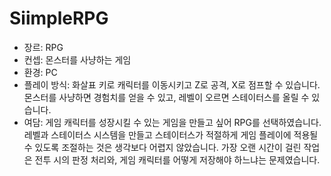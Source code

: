 # SiimpleRPG
- 장르: RPG
- 컨셉: 몬스터를 사냥하는 게임
- 환경: PC
- 플레이 방식:
화살표 키로 캐릭터를 이동시키고 Z로 공격, X로 점프할 수 있습니다.
몬스터를 사냥하면 경험치를 얻을 수 있고, 레벨이 오르면 스테이터스를 올릴 수 있습니다.
- 여담:
게임 캐릭터를 성장시킬 수 있는 게임을 만들고 싶어 RPG를 선택하였습니다.
레벨과 스테이터스 시스템을 만들고 스테이터스가 적절하게 게임 플레이에 적용될 수 있도록 조절하는 것은 생각보다 어렵지 않았습니다.
가장 오랜 시간이 걸린 작업은 전투 시의 판정 처리와, 게임 캐릭터를 어떻게 저장해야 하느냐는 문제였습니다.

